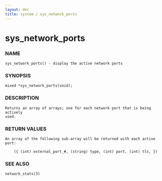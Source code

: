 ```yaml
---
layout: doc
title: system / sys_network_ports
---
```

# sys_network_ports

### NAME

    sys_network_ports() - display the active network ports

### SYNOPSIS

    mixed *sys_network_ports(void);

### DESCRIPTION

    Returns an array of arrays; one for each network port that is being actively
    used.

### RETURN VALUES

    An array of the following sub-array will be returned with each active port:

        ({ (int) external_port_#, (string) type, (int) port, (int) tls, })

### SEE ALSO

    network_stats(3)
